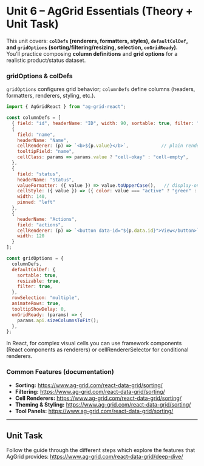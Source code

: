 # Unit 6 – AgGrid Essentials (Theory + Unit Task)

This unit covers: **`colDefs` (renderers, formatters, styles), `defaultColDef`, and `gridOptions` (sorting/filtering/resizing, selection, `onGridReady`).**  
You’ll practice composing **column definitions** and **grid options** for a realistic product/status dataset.

### gridOptions & colDefs
`gridOptions` configures grid behavior; `columnDefs` define columns (headers, formatters, renderers, styling, etc.).
```js
import { AgGridReact } from "ag-grid-react";

const columnDefs = [
  { field: "id", headerName: "ID", width: 90, sortable: true, filter: "agNumberColumnFilter" },
  { 
    field: "name",
    headerName: "Name",
    cellRenderer: (p) => `<b>${p.value}</b>`,            // plain renderer
    tooltipField: "name",
    cellClass: params => params.value ? "cell-okay" : "cell-empty",
  },
  { 
    field: "status",
    headerName: "Status",
    valueFormatter: ({ value }) => value.toUpperCase(),   // display-only formatting
    cellStyle: ({ value }) => ({ color: value === "active" ? "green" : "gray" }),
    width: 140,
    pinned: "left"
  },
  {
    headerName: "Actions",
    field: "actions",
    cellRenderer: (p) => `<button data-id="${p.data.id}">View</button>`,
    width: 120
  }
];

const gridOptions = {
  columnDefs,
  defaultColDef: {
    sortable: true,
    resizable: true,
    filter: true,
  },
  rowSelection: "multiple",
  animateRows: true,
  tooltipShowDelay: 0,
  onGridReady: (params) => {
    params.api.sizeColumnsToFit();
  },
};
```
In React, for complex visual cells you can use framework components (React components as renderers) or cellRendererSelector for conditional renderers.

### Common Features (documentation)
- **Sorting:** https://www.ag-grid.com/react-data-grid/sorting/
- **Filtering:** https://www.ag-grid.com/react-data-grid/sorting/
- **Cell Renderers:** https://www.ag-grid.com/react-data-grid/sorting/
- **Theming & Styling:** https://www.ag-grid.com/react-data-grid/sorting/
- **Tool Panels:** https://www.ag-grid.com/react-data-grid/sorting/

---

## Unit Task
Follow the guide through the different steps which explore the features that AgGrid provides:
https://www.ag-grid.com/react-data-grid/deep-dive/